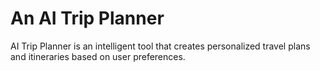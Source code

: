 # An AI Trip Planner
AI Trip Planner is an intelligent tool that creates personalized travel plans and itineraries based on user preferences.
